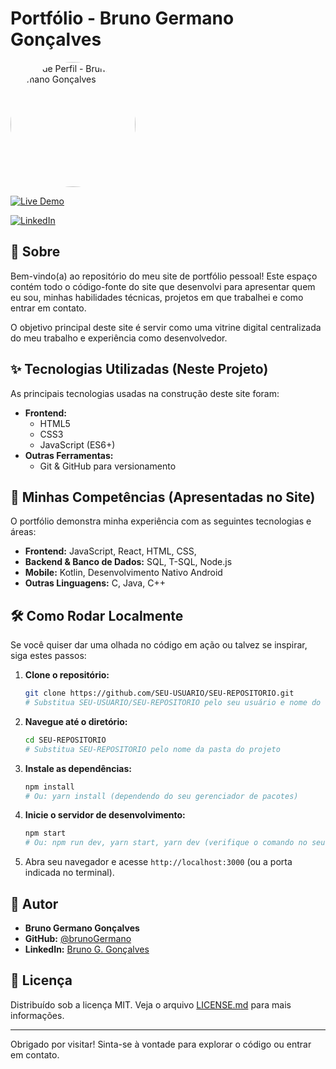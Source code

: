 # Portfólio - Bruno Germano Gonçalves

<!-- ![Banner/Screenshot do Portfólio](src/imagens/foto-perfil-circular.png) -->

<img src="src/imagens/foto-perfil.png" 
     alt="Foto de Perfil - Bruno Germano Gonçalves" 
     style="width: 200px; height: 200px; border-radius: 50%; object-fit: cover;">


[![Live Demo](https://img.shields.io/badge/Ver%20Online-Live-brightgreen)](https://portfolio-eight-eta-34.vercel.app/) 
<!-- Substitua pelo link real do seu site publicado -->
<!--
[![LinkedIn](https://img.shields.io/badge/LinkedIn-Bruno%20G.%20Gonçalves-blue)](https://linkedin.com/in/bruno-germano-1a130a137) 
-->
<a href="https://linkedin.com/in/bruno-germano-1a130a137" target="_blank">
  <img src="https://img.shields.io/badge/LinkedIn-Bruno%20G.%20Gonçalves-blue" alt="LinkedIn">
</a>

## 📍 Sobre

Bem-vindo(a) ao repositório do meu site de portfólio pessoal! Este espaço contém todo o código-fonte do site que desenvolvi para apresentar quem eu sou, minhas habilidades técnicas, projetos em que trabalhei e como entrar em contato.

O objetivo principal deste site é servir como uma vitrine digital centralizada do meu trabalho e experiência como desenvolvedor.

## ✨ Tecnologias Utilizadas (Neste Projeto)

As principais tecnologias usadas na construção deste site foram:

*   **Frontend:**
    *   HTML5
    *   CSS3
    *   JavaScript (ES6+)
*   **Outras Ferramentas:**
    *   Git & GitHub para versionamento

## 🚀 Minhas Competências (Apresentadas no Site)

O portfólio demonstra minha experiência com as seguintes tecnologias e áreas:

*   **Frontend:** JavaScript, React, HTML, CSS,
*   **Backend & Banco de Dados:** SQL, T-SQL, Node.js 
*   **Mobile:** Kotlin, Desenvolvimento Nativo Android
*   **Outras Linguagens:** C, Java, C++

## 🛠️ Como Rodar Localmente

Se você quiser dar uma olhada no código em ação ou talvez se inspirar, siga estes passos:

1.  **Clone o repositório:**
    ```bash
    git clone https://github.com/SEU-USUARIO/SEU-REPOSITORIO.git 
    # Substitua SEU-USUARIO/SEU-REPOSITORIO pelo seu usuário e nome do repo
    ```
2.  **Navegue até o diretório:**
    ```bash
    cd SEU-REPOSITORIO 
    # Substitua SEU-REPOSITORIO pelo nome da pasta do projeto
    ```
3.  **Instale as dependências:**
    ```bash
    npm install 
    # Ou: yarn install (dependendo do seu gerenciador de pacotes)
    ```
4.  **Inicie o servidor de desenvolvimento:**
    ```bash
    npm start 
    # Ou: npm run dev, yarn start, yarn dev (verifique o comando no seu package.json)
    ```
5.  Abra seu navegador e acesse `http://localhost:3000` (ou a porta indicada no terminal).

## 👤 Autor

*   **Bruno Germano Gonçalves**
*   **GitHub:** [@brunoGermano](https://github.com/brunoGermano) <!-- Substitua pelo seu usuário -->
*   **LinkedIn:** [Bruno G. Gonçalves](https://linkedin.com/in/bruno-germano-1a130a137)

## 📄 Licença

Distribuído sob a licença MIT. Veja o arquivo [LICENSE.md](LICENSE.md) para mais informações.

<!-- É uma boa prática adicionar um arquivo LICENSE.md ou LICENSE no seu repositório -->
<!-- Você pode gerar um facilmente em https://choosealicense.com/ (MIT é uma boa opção) -->

---

Obrigado por visitar! Sinta-se à vontade para explorar o código ou entrar em contato.
